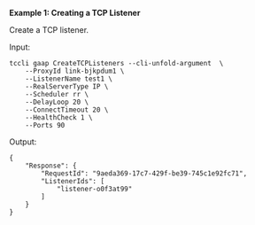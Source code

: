 **Example 1: Creating a TCP Listener**

Create a TCP listener.

Input: 

```
tccli gaap CreateTCPListeners --cli-unfold-argument  \
    --ProxyId link-bjkpdum1 \
    --ListenerName test1 \
    --RealServerType IP \
    --Scheduler rr \
    --DelayLoop 20 \
    --ConnectTimeout 20 \
    --HealthCheck 1 \
    --Ports 90
```

Output: 
```
{
    "Response": {
        "RequestId": "9aeda369-17c7-429f-be39-745c1e92fc71",
        "ListenerIds": [
            "listener-o0f3at99"
        ]
    }
}
```

